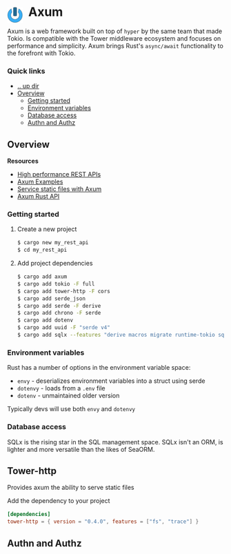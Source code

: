 # Axum <img style="margin: 6px 13px 0px 0px" align="left" src="../../../../../data/images/logo_36x36.png" />

Axum is a web framework built on top of `hyper` by the same team that made Tokio. Is compatible with 
the Tower middleware ecosystem and focuses on performance and simplicity. Axum brings Rust's 
`async/await` functionality to the forefront with Tokio.

### Quick links
* [.. up dir](..)
* [Overview](#overview)
  * [Getting started](#getting-started)
  * [Environment variables](#environment-variables)
  * [Database access](#database-access)
  * [Authn and Authz](#authn-and-authz)

## Overview

**Resources**
* [High performance REST APIs](https://www.twilio.com/en-us/blog/build-high-performance-rest-apis-rust-axum)
* [Axum Examples](https://github.com/tokio-rs/axum/tree/main/examples)
* [Service static files with Axum](https://benw.is/posts/serving-static-files-with-axum)
* [Axum Rust API](https://rust-api.dev/docs/part-1/tokio-hyper-axum/)

### Getting started

1. Create a new project
   ```bash
   $ cargo new my_rest_api
   $ cd my_rest_api
   ```
2. Add project dependencies
   ```bash
   $ cargo add axum
   $ cargo add tokio -F full
   $ cargo add tower-http -F cors
   $ cargo add serde_json
   $ cargo add serde -F derive
   $ cargo add chrono -F serde
   $ cargo add dotenv
   $ cargo add uuid -F "serde v4"
   $ cargo add sqlx --features "derive macros migrate runtime-tokio sqlite tls-rustls uuid"
   ```

### Environment variables
Rust has a number of options in the environment variable space:
* `envy` - deserializes environment variables into a struct using serde
* `dotenvy` - loads from a `.env` file
* `dotenv` - unmaintained older version

Typically devs will use both `envy` and `dotenvy`

### Database access
SQLx is the rising star in the SQL management space. SQLx isn't an ORM, is lighter and more versatile 
than the likes of SeaORM.

## Tower-http
Provides axum the ability to serve static files

Add the dependency to your project
```toml
[dependencies]
tower-http = { version = "0.4.0", features = ["fs", "trace"] }
```

## Authn and Authz
